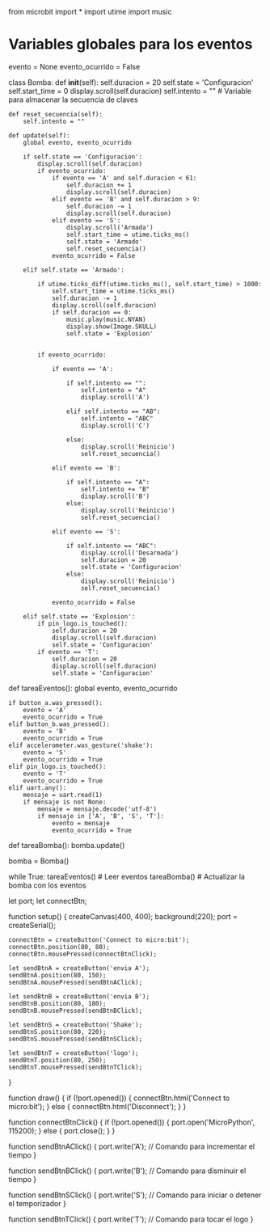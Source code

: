 from microbit import *
import utime
import music

# Variables globales para los eventos
evento = None
evento_ocurrido = False

class Bomba:
    def __init__(self):
        self.duracion = 20
        self.state = 'Configuracion'
        self.start_time = 0
        display.scroll(self.duracion)
        self.intento = ""   # Variable para almacenar la secuencia de claves

    def reset_secuencia(self):
        self.intento = ""
    
    def update(self):
        global evento, evento_ocurrido

        if self.state == 'Configuracion':
            display.scroll(self.duracion)
            if evento_ocurrido:
                if evento == 'A' and self.duracion < 61:
                    self.duracion += 1 
                    display.scroll(self.duracion)
                elif evento == 'B' and self.duracion > 9:
                    self.duracion -= 1
                    display.scroll(self.duracion)
                elif evento == 'S':
                    display.scroll('Armada')
                    self.start_time = utime.ticks_ms()
                    self.state = 'Armado'
                    self.reset_secuencia()  
                evento_ocurrido = False

        elif self.state == 'Armado':
         
            if utime.ticks_diff(utime.ticks_ms(), self.start_time) > 1000:
                self.start_time = utime.ticks_ms()
                self.duracion -= 1
                display.scroll(self.duracion)
                if self.duracion == 0:
                    music.play(music.NYAN)
                    display.show(Image.SKULL)
                    self.state = 'Explosion'

          
            if evento_ocurrido:
                
                if evento == 'A':
                   
                    if self.intento == "":
                        self.intento = "A"
                        display.scroll('A')
                  
                    elif self.intento == "AB":
                        self.intento = "ABC"
                        display.scroll('C')
                        
                    else:
                        display.scroll('Reinicio')
                        self.reset_secuencia()
                        
                elif evento == 'B':
                   
                    if self.intento == "A":
                        self.intento += "B"  
                        display.scroll('B')
                    else:
                        display.scroll('Reinicio')
                        self.reset_secuencia()
                        
                elif evento == 'S':
                  
                    if self.intento == "ABC":
                        display.scroll('Desarmada')
                        self.duracion = 20
                        self.state = 'Configuracion'
                    else:
                        display.scroll('Reinicio')
                        self.reset_secuencia()
                        
                evento_ocurrido = False

        elif self.state == 'Explosion':
            if pin_logo.is_touched():
                self.duracion = 20
                display.scroll(self.duracion)
                self.state = 'Configuracion'
            if evento == 'T':
                self.duracion = 20
                display.scroll(self.duracion)
                self.state = 'Configuracion'

def tareaEventos():
    global evento, evento_ocurrido

    if button_a.was_pressed():
        evento = 'A'
        evento_ocurrido = True
    elif button_b.was_pressed():
        evento = 'B'
        evento_ocurrido = True
    elif accelerometer.was_gesture('shake'):
        evento = 'S'
        evento_ocurrido = True
    elif pin_logo.is_touched():
        evento = 'T'
        evento_ocurrido = True
    elif uart.any():
        mensaje = uart.read(1)
        if mensaje is not None:
            mensaje = mensaje.decode('utf-8')
            if mensaje in ['A', 'B', 'S', 'T']:
                evento = mensaje
                evento_ocurrido = True

def tareaBomba():
    bomba.update()

bomba = Bomba()

while True:
    tareaEventos()  # Leer eventos
    tareaBomba()    # Actualizar la bomba con los eventos




let port;
let connectBtn;

function setup() {
    createCanvas(400, 400);
    background(220);
    port = createSerial();
  
    connectBtn = createButton('Connect to micro:bit');
    connectBtn.position(80, 80);
    connectBtn.mousePressed(connectBtnClick);
  
    let sendBtnA = createButton('envia A');
    sendBtnA.position(80, 150);
    sendBtnA.mousePressed(sendBtnAClick);
  
    let sendBtnB = createButton('envia B');
    sendBtnB.position(80, 180);
    sendBtnB.mousePressed(sendBtnBClick);
  
    let sendBtnS = createButton('Shake');
    sendBtnS.position(80, 220);
    sendBtnS.mousePressed(sendBtnSClick);
  
    let sendBtnT = createButton('logo');
    sendBtnT.position(80, 250);
    sendBtnT.mousePressed(sendBtnTClick);
}

function draw() {
    if (!port.opened()) {
        connectBtn.html('Connect to micro:bit');
    } else {
        connectBtn.html('Disconnect');
    }
}

function connectBtnClick() {
    if (!port.opened()) {
        port.open('MicroPython', 115200);
    } else {
        port.close();
    }
}

function sendBtnAClick() {
    port.write('A');  // Comando para incrementar el tiempo
}

function sendBtnBClick() {
    port.write('B');  // Comando para disminuir el tiempo
}

function sendBtnSClick() {
    port.write('S');  // Comando para iniciar o detener el temporizador
}

function sendBtnTClick() {
    port.write('T');  // Comando para tocar el logo
}
